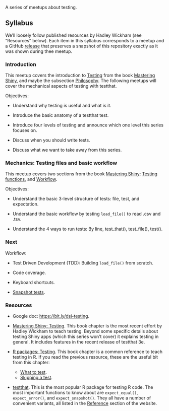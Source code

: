 
<!-- README.md is generated from README.Rmd. Please edit that file -->

A series of meetups about testing.

## Syllabus

We’ll loosely follow published resources by Hadley Wickham (see
“Resources” below). Each item in this syllabus corresponds to a meetup
and a GitHub
[release](https://github.com/2DegreesInvesting/ds.testing/releases) that
preserves a snapshot of this repository exactly as it was shown during
thee meetup.

### Introduction

This meetup covers the introduction to
[Testing](https://mastering-shiny.org/scaling-testing.html#scaling-testing)
from the book [Mastering Shiny](https://mastering-shiny.org), and maybe
the subsection
[Philosophy](https://mastering-shiny.org/scaling-testing.html#philosophy).
The following meetups will cover the mechanical aspects of testing with
testthat.

Objectives:

-   Understand why testing is useful and what is it.

-   Introduce the basic anatomy of a testthat test.

-   Introduce four levels of testing and announce which one level this
    series focuses on.

-   Discuss when you should write tests.

-   Discuss what we want to take away from this series.

### Mechanics: Testing files and basic workflow

This meetup covers two sections from the book [Mastering
Shiny](https://mastering-shiny.org): [Testing
functions](https://mastering-shiny.org/scaling-testing.html#testing-functions),
and
[Workflow](https://mastering-shiny.org/scaling-testing.html#workflow-1).

Objectives:

-   Understand the basic 3-level structure of tests: file, test, and
    expectation.

-   Understand the basic workflow by testing `load_file()` to read .csv
    and .tsv.

-   Understand the 4 ways to run tests: By line, test\_that(),
    test\_file(), test().

### Next

Workflow:

-   Test Driven Development (TDD): Building `load_file()` from scratch.

-   Code coverage.

-   Keyboard shortcuts.

-   [Snapshot
    tests](https://testthat.r-lib.org/articles/snapshotting.html).

### Resources

-   Google doc: <https://bit.ly/dsi-testing>.

-   [Mastering Shiny:
    Testing](htps://mastering-shiny.org/scaling-testing.html). This book
    chapter is the most recent effort by Hadley Wickham to teach
    testing. Beyond some specific details about testing Shiny apps
    (which this series won’t cover) it explains testing in general. It
    includes features in the recent release of testthat 3e.

-   [R packages: Testing](https://r-pkgs.org/tests.html). This book
    chapter is a common reference to teach testing in R. If you read the
    previous resource, these are the useful bit from this chapter:

    -   [What to test](https://r-pkgs.org/tests.html#what-to-test).
    -   [Skipping a
        test](https://r-pkgs.org/tests.html#skipping-a-test).

-   [testthat](https://testthat.r-lib.org/index.html). This is the most
    popular R package for testing R code. The most important functions
    to know about are `expect_equal()`, `expect_error()`, and
    `expect_snapshot()`. They all have a number of convenient variants,
    all listed in the
    [Reference](https://testthat.r-lib.org/reference/index.html) section
    of the website.
